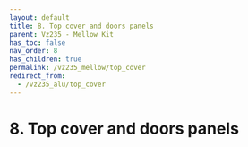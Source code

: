 ```yaml
---
layout: default
title: 8. Top cover and doors panels
parent: Vz235 - Mellow Kit
has_toc: false
nav_order: 8
has_children: true
permalink: /vz235_mellow/top_cover
redirect_from:
  - /vz235_alu/top_cover
---
```


# 8. Top cover and doors panels
